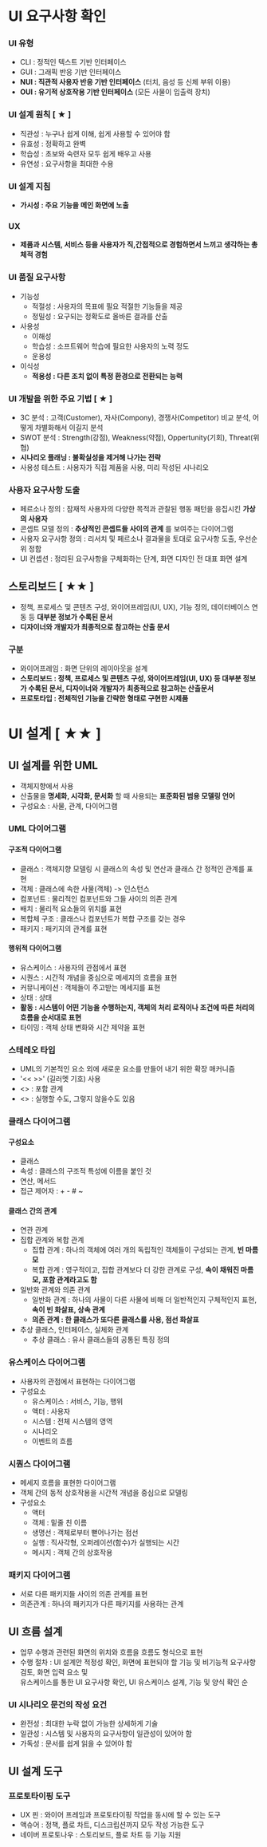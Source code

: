 # UI 요구사항 확인
### UI 유형
- CLI : 정적인 텍스트 기반 인터페이스
- GUI : 그래픽 반응 기반 인터페이스
- __NUI : 직관적 사용자 반응 기반 인터페이스__ (터치, 음성 등 신체 부위 이용)
- __OUI : 유기적 상호작용 기반 인터페이스__  (모든 사물이 입출력 장치)

### UI 설계 원칙 [ ★ ]
- 직관성 : 누구나 쉽게 이해, 쉽게 사용할 수 있어야 함
- 유효성 : 정확하고 완벽
- 학습성 : 초보와 숙련자 모두 쉽게 배우고 사용
- 유연성 : 요구사항을 최대한 수용

### UI 설계 지침
- __가시성 : 주요 기능을 메인 화면에 노출__

### UX
- __제품과 시스템, 서비스 등을 사용자가 직,간접적으로 경험하면서 느끼고 생각하는 총체적 경험__

### UI 품질 요구사항 
- 기능성
  - 적절성 : 사용자의 목표에 필요 적절한 기능들을 제공
  - 정밀성 : 요구되는 정확도로 올바른 결과를 산출
- 사용성
  - 이해성
  - 학습성 : 소프트웨어 학습에 필요한 사용자의 노력 정도
  - 운용성
- 이식성
  - __적용성 : 다른 조치 없이 특정 환경으로 전환되는 능력__

### UI 개발을 위한 주요 기법 [ ★ ]
- 3C 분석 : 고객(Customer), 자사(Compony), 경쟁사(Competitor) 비교 분석, 어떻게 차별화해서 이길지 분석
- SWOT 분석 : Strength(강점), Weakness(약점), Oppertunity(기회), Threat(위협)
- __시나리오 플래닝 : 불확실성을 제거해 나가는 전략__ 
- 사용성 테스트 : 사용자가 직접 제품을 사용, 미리 작성된 시나리오

### 사용자 요구사항 도출
- 페르소나 정의 : 잠재적 사용자의 다양한 목적과 관찰된 행동 패턴을 응집시킨 __가상의 사용자__
- 콘셉트 모델 정의 : __추상적인 콘셉트들 사이의 관계__ 를 보여주는 다이어그램
- 사용자 요구사항 정의 : 리서치 및 페르소나 결과물을 토대로 요구사항 도출, 우선순위 정함
- UI 컨셉션 : 정리된 요구사항을 구체화하는 단계, 화면 디자인 전 대표 화면 설계

## 스토리보드 [ ★★ ]
- 정책, 프로세스 및 콘텐츠 구성, 와이어프레임(UI, UX), 기능 정의, 데이터베이스 연동 등 __대부분 정보가 수록된 문서__ 
- __디자이너와 개발자가 최종적으로 참고하는 산출 문서__

### 구분
- 와이어프레임 : 화면 단위의 레이아웃을 설계
- __스토리보드 : 정책, 프로세스 및 콘텐츠 구성, 와이어프레임(UI, UX) 등 대부분 정보가 수록된 문서, 디자이너와 개발자가 최종적으로 참고하는 산출문서__ 
- __프로토타입 : 전체적인 기능을 간략한 형태로 구현한 시제품__

# UI 설계 [ ★★ ]
## UI 설계를 위한 UML
- 객체지향에서 사용
- 산출물을 __명세화, 시각화, 문서화__ 할 때 사용되는 __표준화된 범용 모델링 언어__ 
- 구성요소 : 사물, 관계, 다이어그램

### UML 다이어그램
#### 구조적 다이어그램
- 클래스 : 객체지향 모델링 시 클래스의 속성 및 연산과 클래스 간 정적인 관계를 표현
- 객체 : 클래스에 속한 사물(객체) -> 인스턴스
- 컴포넌트 : 물리적인 컴포넌트와 그들 사이의 의존 관계
- 배치 : 물리적 요소들의 위치를 표현
- 복합체 구조 : 클래스나 컴포넌트가 복합 구조를 갖는 경우
- 패키지 : 패키지의 관계를 표현
#### 행위적 다이어그램
- 유스케이스 : 사용자의 관점에서 표현
- 시퀀스 : 시간적 개념을 중심으로 메세지의 흐름을 표현
- 커뮤니케이션 : 객체들이 주고받는 메세지를 표현
- 상태 : 상태 
- __활동 : 시스템이 어떤 기능을 수행하는지, 객체의 처리 로직이나 조건에 따른 처리의 흐름을 순서대로 표현__
- 타이밍 : 객체 상태 변화와 시간 제약을 표현

### 스테레오 타입
- UML의 기본적인 요소 외에 새로운 요소를 만들어 내기 위한 확장 매커니즘
- '<< >>' (길러멧 기호) 사용
- <<include>> : 포함 관계
- <<extend>> : 실행할 수도, 그렇지 않을수도 있음

### 클래스 다이어그램
#### 구성요소
- 클래스
- 속성 : 클래스의 구조적 특성에 이름을 붙인 것
- 연산, 메서드
- 접근 제어자 : + - # ~

#### 클래스 간의 관계
- 연관 관계
- 집합 관계와 복합 관계
  - 집합 관계 : 하나의 객체에 여러 개의 독립적인 객체들이 구성되는 관계, __빈 마름모__
  - 복합 관계 : 영구적이고, 집합 관계보다 더 강한 관계로 구성, __속이 채워진 마름모, 포함 관계라고도 함__
- 일반화 관계와 의존 관계
  - 일반화 관계 : 하나의 사물이 다른 사물에 비해 더 일반적인지 구체적인지 표현, __속이 빈 화살표, 상속 관계__ 
  - __의존 관계 : 한 클래스가 또다른 클래스를 사용, 점선 화살표__
- 추상 클래스, 인터페이스, 실체화 관계
  - 추상 클래스 : 유사 클래스들의 공통된 특징 정의

### 유스케이스 다이어그램
- 사용자의 관점에서 표현하는 다이어그램
- 구성요소
  - 유스케이스 : 서비스, 기능, 행위
  - 액터 : 사용자
  - 시스템 : 전체 시스템의 영역
  - 시나리오
  - 이벤트의 흐름

### 시퀀스 다이어그램
- 메세지 흐름을 표현한 다이어그램
- 객체 간의 동적 상호작용을 시간적 개념을 중심으로 모델링
- 구성요소
  - 액터
  - 객체 : 밑줄 친 이름 
  - 생명선 : 객체로부터 뻗어나가는 점선
  - 실행 : 직사각형, 오퍼레이션(함수)가 실행되는 시간
  - 메시지 : 객체 간의 상호작용

### 패키지 다이어그램
- 서로 다른 패키지들 사이의 의존 관계를 표현
- 의존관계 : 하나의 패키지가 다른 패키지를 사용하는 관계

## UI 흐름 설계
- 업무 수행과 관련된 화면의 위치와 흐름을 흐름도 형식으로 표현
- 수행 절차 : UI 설계안 적정성 확인, 화면에 표현되야 할 기능 및 비기능적 요구사항 검토, 화면 입력 요소 및   
  유스케이스를 통한 UI 요구사항 확인, UI 유스케이스 설계, 기능 및 양식 확인 순

### UI 시나리오 문건의 작성 요건
- 완전성 : 최대한 누락 없이 가능한 상세하게 기술
- 일관성 : 시스템 및 사용자의 요구사항이 일관성이 있어야 함
- 가독성 : 문서를 쉽게 읽을 수 있어야 함

## UI 설계 도구
### 프로토타이핑 도구
- UX 핀 : 와이어 프레임과 프로토타이핑 작업을 동시에 할 수 있는 도구
- 액슈어 : 정책, 플로 차트, 디스크립션까지 모두 작성 가능한 도구
- 네이버 프로토나우 : 스토리보드, 플로 차트 등 기능 지원




























